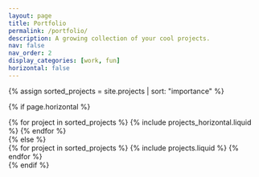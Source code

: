 ```yaml
---
layout: page
title: Portfolio
permalink: /portfolio/
description: A growing collection of your cool projects.
nav: false
nav_order: 2
display_categories: [work, fun]
horizontal: false
---
```


<div class="projects">
{% assign sorted_projects = site.projects | sort: "importance" %}

{% if page.horizontal %}
  <div class="container">
    <div class="row row-cols-1 row-cols-md-2">
    {% for project in sorted_projects %}
      {% include projects_horizontal.liquid %}
    {% endfor %}
    </div>
  </div>
  {% else %}
  <div class="row row-cols-1 row-cols-md-3">
    {% for project in sorted_projects %}
      {% include projects.liquid %}
    {% endfor %}
  </div>
  {% endif %}
</div>